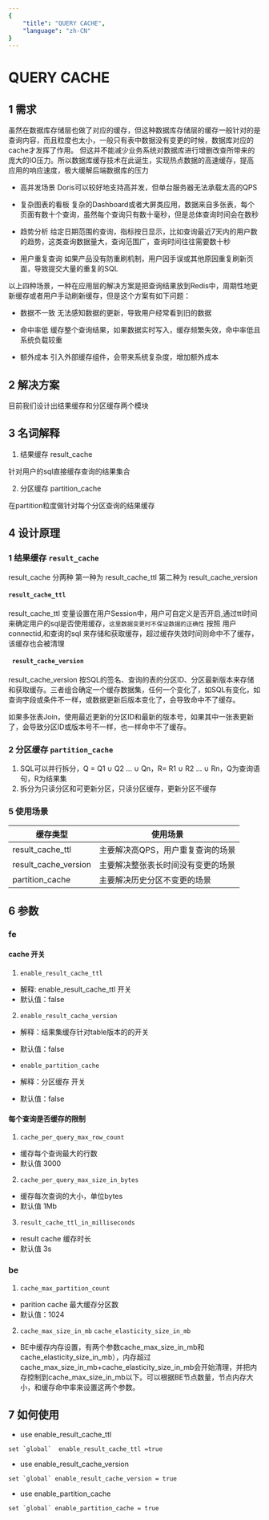 ```yaml
---
{
    "title": "QUERY CACHE",
    "language": "zh-CN"
}
---
```


<!-- 
Licensed to the Apache Software Foundation (ASF) under one
or more contributor license agreements.  See the NOTICE file
distributed with this work for additional information
regarding copyright ownership.  The ASF licenses this file
to you under the Apache License, Version 2.0 (the
"License"); you may not use this file except in compliance
with the License.  You may obtain a copy of the License at

  http://www.apache.org/licenses/LICENSE-2.0

Unless required by applicable law or agreed to in writing,
software distributed under the License is distributed on an
"AS IS" BASIS, WITHOUT WARRANTIES OR CONDITIONS OF ANY
KIND, either express or implied.  See the License for the
specific language governing permissions and limitations
under the License.
-->
# QUERY CACHE

## 1 需求

虽然在数据库存储层也做了对应的缓存，但这种数据库存储层的缓存一般针对的是查询内容，而且粒度也太小，一般只有表中数据没有变更的时候，数据库对应的cache才发挥了作用。 但这并不能减少业务系统对数据库进行增删改查所带来的庞大的IO压力。所以数据库缓存技术在此诞生，实现热点数据的高速缓存，提高应用的响应速度，极大缓解后端数据库的压力

- 高并发场景
  Doris可以较好地支持高并发，但单台服务器无法承载太高的QPS

- 复杂图表的看板
  复杂的Dashboard或者大屏类应用，数据来自多张表，每个页面有数十个查询，虽然每个查询只有数十毫秒，但是总体查询时间会在数秒

- 趋势分析
  给定日期范围的查询，指标按日显示，比如查询最近7天内的用户数的趋势，这类查询数据量大，查询范围广，查询时间往往需要数十秒

- 用户重复查询
  如果产品没有防重刷机制，用户因手误或其他原因重复刷新页面，导致提交大量的重复的SQL

以上四种场景，一种在应用层的解决方案是把查询结果放到Redis中，周期性地更新缓存或者用户手动刷新缓存，但是这个方案有如下问题：

- 数据不一致
  无法感知数据的更新，导致用户经常看到旧的数据

- 命中率低
  缓存整个查询结果，如果数据实时写入，缓存频繁失效，命中率低且系统负载较重

- 额外成本
  引入外部缓存组件，会带来系统复杂度，增加额外成本

## 2 解决方案

目前我们设计出结果缓存和分区缓存两个模块

## 3 名词解释

1. 结果缓存 result_cache

针对用户的sql直接缓存查询的结果集合

2. 分区缓存 partition_cache

在partition粒度做针对每个分区查询的结果缓存 

## 4 设计原理

### 1 结果缓存 `result_cache`

result_cache 分两种 第一种为 result_cache_ttl 第二种为 result_cache_version 

#### `result_cache_ttl`

result_cache_ttl 变量设置在用户Session中，用户可自定义是否开启,通过ttl时间来确定用户的sql是否使用缓存，`这里数据变更时不保证数据的正确性`
按照 用户 connectid,和查询的sql 来存储和获取缓存，超过缓存失效时间则命中不了缓存，该缓存也会被清理

#### ` result_cache_version`

result_cache_version 按SQL的签名、查询的表的分区ID、分区最新版本来存储和获取缓存。三者组合确定一个缓存数据集，任何一个变化了，如SQL有变化，如查询字段或条件不一样，或数据更新后版本变化了，会导致命中不了缓存。

如果多张表Join，使用最近更新的分区ID和最新的版本号，如果其中一张表更新了，会导致分区ID或版本号不一样，也一样命中不了缓存。

### 2 分区缓存 `partition_cache`

1. SQL可以并行拆分，Q = Q1 ∪ Q2 ... ∪ Qn，R= R1 ∪ R2 ... ∪ Rn，Q为查询语句，R为结果集
2. 拆分为只读分区和可更新分区，只读分区缓存，更新分区不缓存

### 5 使用场景

|缓存类型|使用场景|
|--|--|
|result_cache_ttl|主要解决高QPS，用户重复查询的场景|
|result_cache_version|主要解决整张表长时间没有变更的场景|
|partition_cache|主要解决历史分区不变更的场景|

## 6 参数

###  fe

####  cache 开关

1. `enable_result_cache_ttl`
- 解释:  enable_result_cache_ttl 开关
- 默认值：false

2. `enable_result_cache_version`
- 解释：结果集缓存针对table版本的的开关
- 默认值：false

- `enable_partition_cache`
- 解释：分区缓存 开关
- 默认值：false

#### 每个查询是否缓存的限制

1. `cache_per_query_max_row_count`
- 缓存每个查询最大的行数
- 默认值 3000

2. `cache_per_query_max_size_in_bytes`
- 缓存每次查询的大小，单位bytes
- 默认值 1Mb

3. `result_cache_ttl_in_milliseconds`
- result cache 缓存时长
- 默认值 3s

### be

1. `cache_max_partition_count`
- parition cache 最大缓存分区数
- 默认值：1024

2. `cache_max_size_in_mb` `cache_elasticity_size_in_mb`
- BE中缓存内存设置，有两个参数cache_max_size_in_mb和cache_elasticity_size_in_mb），内存超过cache_max_size_in_mb+cache_elasticity_size_in_mb会开始清理，并把内存控制到cache_max_size_in_mb以下。可以根据BE节点数量，节点内存大小，和缓存命中率来设置这两个参数。

## 7 如何使用

- use enable_result_cache_ttl
```
set `global`  enable_result_cache_ttl =true
```

- use enable_result_cache_version
```
set `global` enable_result_cache_version = true
```

- use enable_partition_cache
```
set `global` enable_partition_cache = true
```
